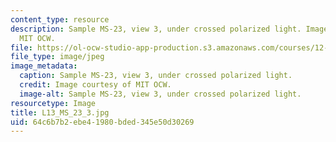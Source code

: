 ```yaml
---
content_type: resource
description: Sample MS-23, view 3, under crossed polarized light. Image courtesy of
  MIT OCW.
file: https://ol-ocw-studio-app-production.s3.amazonaws.com/courses/12-109-petrology-fall-2005/64c6b7b2ebe41980bded345e50d30269_L13_MS_23_3.jpg
file_type: image/jpeg
image_metadata:
  caption: Sample MS-23, view 3, under crossed polarized light.
  credit: Image courtesy of MIT OCW.
  image-alt: Sample MS-23, view 3, under crossed polarized light.
resourcetype: Image
title: L13_MS_23_3.jpg
uid: 64c6b7b2-ebe4-1980-bded-345e50d30269
---
```

